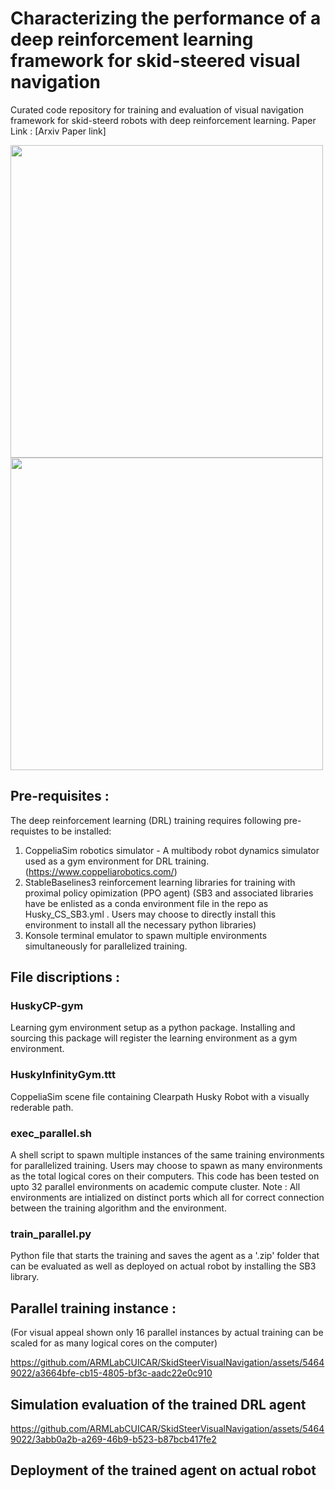 # Characterizing the performance of a deep reinforcement learning framework for skid-steered visual navigation
Curated code repository for training and evaluation of visual navigation framework for skid-steerd robots with deep reinforcement learning. 
Paper Link : [Arxiv Paper link]

<p float="left">
  <img src="https://github.com/ARMLabCUICAR/SkidSteerVisualNavigation/assets/54649022/a7831e5e-df6f-416b-8f5d-d3fe02486c00" width="500" />
  <img src="https://github.com/ARMLabCUICAR/SkidSteerVisualNavigation/assets/54649022/b84a4ed1-c5dc-445d-92d0-661c2839920e" width="500" /> 
</p>


## Pre-requisites :
The deep reinforcement learning (DRL) training requires following pre-requistes to be installed:
1. CoppeliaSim robotics simulator - A multibody robot dynamics simulator used as a gym environment for DRL training. (https://www.coppeliarobotics.com/)
2. StableBaselines3 reinforcement learning libraries for training with proximal policy opimization (PPO agent) (SB3 and associated libraries have be enlisted as a conda environment file in the repo as Husky_CS_SB3.yml . Users may choose to directly install this environment to install all the necessary python libraries)
3. Konsole terminal emulator to spawn multiple environments simultaneously for parallelized training.

## File discriptions :
### HuskyCP-gym
Learning gym environment setup as a python package. Installing and sourcing this package will register the learning environment as a gym environment.

### HuskyInfinityGym.ttt
CoppeliaSim scene file containing Clearpath Husky Robot with a visually rederable path.

### exec_parallel.sh
A shell script to spawn multiple instances of the same training environments for parallelized training. Users may choose to spawn as many environments as the total logical cores on their computers. This code has been tested on upto 32 parallel environments on academic compute cluster. Note : All environments are intialized on distinct ports which all for correct connection between the training algorithm and the environment.

### train_parallel.py
Python file that starts the training and saves the agent as a '.zip' folder that can be evaluated as well as deployed on actual robot by installing the SB3 library.

## Parallel training instance :
(For visual appeal shown only 16 parallel instances by actual training can be scaled for as many logical cores on the computer)

https://github.com/ARMLabCUICAR/SkidSteerVisualNavigation/assets/54649022/a3664bfe-cb15-4805-bf3c-aadc22e0c910


## Simulation evaluation of the trained DRL agent 

https://github.com/ARMLabCUICAR/SkidSteerVisualNavigation/assets/54649022/3abb0a2b-a269-46b9-b523-b87bcb417fe2


## Deployment of the trained agent on actual robot


